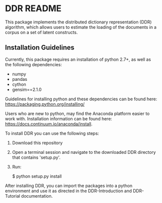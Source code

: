 DDR README
===================

This package implements the distributed dictionary representation (DDR) algorithm,
which allows users to estimate the loading of the documents in a corpus on a set of latent
constructs.


Installation Guidelines
---------------------------------

Currently, this package requires an installation of python 2.7+, as well as the following
dependencies:

* numpy
* pandas
* cython
* gensim==2.1.0


Guidelines for installing python and these dependencies can be found here: https://packaging.python.org/installing/

Users who are new to python, may find the Anaconda platform easier to work with. Installation
information can be found here: https://docs.continuum.io/anaconda/install.

To install DDR you can use the following steps:

1. Download this repository
2. Open a terminal session and navigate to the downloaded DDR directory that contains 'setup.py'.
3. Run:


    $ python setup.py install


After installing DDR, you can import the packages into a python environment and use it
as directed in the DDR-Introduction and DDR-Tutorial documentation.





